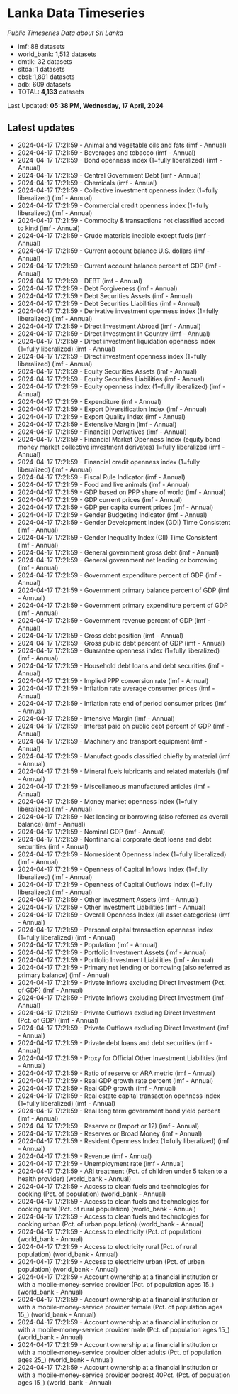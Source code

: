 # Lanka Data Timeseries
*Public Timeseries Data about Sri Lanka*

* imf: 88 datasets
* world_bank: 1,512 datasets
* dmtlk: 32 datasets
* sltda: 1 datasets
* cbsl: 1,891 datasets
* adb: 609 datasets
* TOTAL: **4,133** datasets

Last Updated: **05:38 PM, Wednesday, 17 April, 2024**

## Latest updates

* 2024-04-17 17:21:59 - Animal and vegetable oils and fats (imf - Annual)
* 2024-04-17 17:21:59 - Beverages and tobacco (imf - Annual)
* 2024-04-17 17:21:59 - Bond openness index (1=fully liberalized) (imf - Annual)
* 2024-04-17 17:21:59 - Central Government Debt (imf - Annual)
* 2024-04-17 17:21:59 - Chemicals (imf - Annual)
* 2024-04-17 17:21:59 - Collective investment openness index (1=fully liberalized) (imf - Annual)
* 2024-04-17 17:21:59 - Commercial credit openness index (1=fully liberalized) (imf - Annual)
* 2024-04-17 17:21:59 - Commodity & transactions not classified accord to kind (imf - Annual)
* 2024-04-17 17:21:59 - Crude materials inedible except fuels (imf - Annual)
* 2024-04-17 17:21:59 - Current account balance U.S. dollars (imf - Annual)
* 2024-04-17 17:21:59 - Current account balance percent of GDP (imf - Annual)
* 2024-04-17 17:21:59 - DEBT (imf - Annual)
* 2024-04-17 17:21:59 - Debt Forgiveness (imf - Annual)
* 2024-04-17 17:21:59 - Debt Securities Assets (imf - Annual)
* 2024-04-17 17:21:59 - Debt Securities Liabilities (imf - Annual)
* 2024-04-17 17:21:59 - Derivative investment openness index (1=fully liberalized) (imf - Annual)
* 2024-04-17 17:21:59 - Direct Investment Abroad (imf - Annual)
* 2024-04-17 17:21:59 - Direct Investment In Country (imf - Annual)
* 2024-04-17 17:21:59 - Direct investment liquidation openness index (1=fully liberalized) (imf - Annual)
* 2024-04-17 17:21:59 - Direct investment openness index (1=fully liberalized) (imf - Annual)
* 2024-04-17 17:21:59 - Equity Securities Assets (imf - Annual)
* 2024-04-17 17:21:59 - Equity Securities Liabilities (imf - Annual)
* 2024-04-17 17:21:59 - Equity openness index (1=fully liberalized) (imf - Annual)
* 2024-04-17 17:21:59 - Expenditure (imf - Annual)
* 2024-04-17 17:21:59 - Export Diversification Index (imf - Annual)
* 2024-04-17 17:21:59 - Export Quality Index (imf - Annual)
* 2024-04-17 17:21:59 - Extensive Margin (imf - Annual)
* 2024-04-17 17:21:59 - Financial Derivatives (imf - Annual)
* 2024-04-17 17:21:59 - Financial Market Openness Index (equity bond money market collective investment derivates) 1=fully liberalized (imf - Annual)
* 2024-04-17 17:21:59 - Financial credit openness index (1=fully liberalized) (imf - Annual)
* 2024-04-17 17:21:59 - Fiscal Rule Indicator (imf - Annual)
* 2024-04-17 17:21:59 - Food and live animals (imf - Annual)
* 2024-04-17 17:21:59 - GDP based on PPP share of world (imf - Annual)
* 2024-04-17 17:21:59 - GDP current prices (imf - Annual)
* 2024-04-17 17:21:59 - GDP per capita current prices (imf - Annual)
* 2024-04-17 17:21:59 - Gender Budgeting Indicator (imf - Annual)
* 2024-04-17 17:21:59 - Gender Development Index (GDI) Time Consistent (imf - Annual)
* 2024-04-17 17:21:59 - Gender Inequality Index (GII) Time Consistent (imf - Annual)
* 2024-04-17 17:21:59 - General government gross debt (imf - Annual)
* 2024-04-17 17:21:59 - General government net lending or borrowing (imf - Annual)
* 2024-04-17 17:21:59 - Government expenditure percent of GDP (imf - Annual)
* 2024-04-17 17:21:59 - Government primary balance percent of GDP (imf - Annual)
* 2024-04-17 17:21:59 - Government primary expenditure percent of GDP (imf - Annual)
* 2024-04-17 17:21:59 - Government revenue percent of GDP (imf - Annual)
* 2024-04-17 17:21:59 - Gross debt position (imf - Annual)
* 2024-04-17 17:21:59 - Gross public debt percent of GDP (imf - Annual)
* 2024-04-17 17:21:59 - Guarantee openness index (1=fully liberalized) (imf - Annual)
* 2024-04-17 17:21:59 - Household debt loans and debt securities (imf - Annual)
* 2024-04-17 17:21:59 - Implied PPP conversion rate (imf - Annual)
* 2024-04-17 17:21:59 - Inflation rate average consumer prices (imf - Annual)
* 2024-04-17 17:21:59 - Inflation rate end of period consumer prices (imf - Annual)
* 2024-04-17 17:21:59 - Intensive Margin (imf - Annual)
* 2024-04-17 17:21:59 - Interest paid on public debt percent of GDP (imf - Annual)
* 2024-04-17 17:21:59 - Machinery and transport equipment (imf - Annual)
* 2024-04-17 17:21:59 - Manufact goods classified chiefly by material (imf - Annual)
* 2024-04-17 17:21:59 - Mineral fuels lubricants and related materials (imf - Annual)
* 2024-04-17 17:21:59 - Miscellaneous manufactured articles (imf - Annual)
* 2024-04-17 17:21:59 - Money market openness index (1=fully liberalized) (imf - Annual)
* 2024-04-17 17:21:59 - Net lending or borrowing (also referred as overall balance) (imf - Annual)
* 2024-04-17 17:21:59 - Nominal GDP (imf - Annual)
* 2024-04-17 17:21:59 - Nonfinancial corporate debt loans and debt securities (imf - Annual)
* 2024-04-17 17:21:59 - Nonresident Openness Index (1=fully liberalized) (imf - Annual)
* 2024-04-17 17:21:59 - Openness of Capital Inflows Index (1=fully liberalized) (imf - Annual)
* 2024-04-17 17:21:59 - Openness of Capital Outflows Index (1=fully liberalized) (imf - Annual)
* 2024-04-17 17:21:59 - Other Investment Assets (imf - Annual)
* 2024-04-17 17:21:59 - Other Investment Liabilities (imf - Annual)
* 2024-04-17 17:21:59 - Overall Openness Index (all asset categories) (imf - Annual)
* 2024-04-17 17:21:59 - Personal capital transaction openness index (1=fully liberalized) (imf - Annual)
* 2024-04-17 17:21:59 - Population (imf - Annual)
* 2024-04-17 17:21:59 - Portfolio Investment Assets (imf - Annual)
* 2024-04-17 17:21:59 - Portfolio Investment Liabilities (imf - Annual)
* 2024-04-17 17:21:59 - Primary net lending or borrowing (also referred as primary balance) (imf - Annual)
* 2024-04-17 17:21:59 - Private Inflows excluding Direct Investment (Pct. of GDP) (imf - Annual)
* 2024-04-17 17:21:59 - Private Inflows excluding Direct Investment (imf - Annual)
* 2024-04-17 17:21:59 - Private Outflows excluding Direct Investment (Pct. of GDP) (imf - Annual)
* 2024-04-17 17:21:59 - Private Outflows excluding Direct Investment (imf - Annual)
* 2024-04-17 17:21:59 - Private debt loans and debt securities (imf - Annual)
* 2024-04-17 17:21:59 - Proxy for Official Other Investment Liabilities (imf - Annual)
* 2024-04-17 17:21:59 - Ratio of reserve or ARA metric (imf - Annual)
* 2024-04-17 17:21:59 - Real GDP growth rate percent (imf - Annual)
* 2024-04-17 17:21:59 - Real GDP growth (imf - Annual)
* 2024-04-17 17:21:59 - Real estate capital transaction openness index (1=fully liberalized) (imf - Annual)
* 2024-04-17 17:21:59 - Real long term government bond yield percent (imf - Annual)
* 2024-04-17 17:21:59 - Reserve or (Import or 12) (imf - Annual)
* 2024-04-17 17:21:59 - Reserves or Broad Money (imf - Annual)
* 2024-04-17 17:21:59 - Resident Openness Index (1=fully liberalized) (imf - Annual)
* 2024-04-17 17:21:59 - Revenue (imf - Annual)
* 2024-04-17 17:21:59 - Unemployment rate (imf - Annual)
* 2024-04-17 17:21:59 - ARI treatment (Pct. of children under 5 taken to a health provider) (world_bank - Annual)
* 2024-04-17 17:21:59 - Access to clean fuels and technologies for cooking (Pct. of population) (world_bank - Annual)
* 2024-04-17 17:21:59 - Access to clean fuels and technologies for cooking rural (Pct. of rural population) (world_bank - Annual)
* 2024-04-17 17:21:59 - Access to clean fuels and technologies for cooking urban (Pct. of urban population) (world_bank - Annual)
* 2024-04-17 17:21:59 - Access to electricity (Pct. of population) (world_bank - Annual)
* 2024-04-17 17:21:59 - Access to electricity rural (Pct. of rural population) (world_bank - Annual)
* 2024-04-17 17:21:59 - Access to electricity urban (Pct. of urban population) (world_bank - Annual)
* 2024-04-17 17:21:59 - Account ownership at a financial institution or with a mobile-money-service provider (Pct. of population ages 15_) (world_bank - Annual)
* 2024-04-17 17:21:59 - Account ownership at a financial institution or with a mobile-money-service provider female (Pct. of population ages 15_) (world_bank - Annual)
* 2024-04-17 17:21:59 - Account ownership at a financial institution or with a mobile-money-service provider male (Pct. of population ages 15_) (world_bank - Annual)
* 2024-04-17 17:21:59 - Account ownership at a financial institution or with a mobile-money-service provider older adults (Pct. of population ages 25_) (world_bank - Annual)
* 2024-04-17 17:21:59 - Account ownership at a financial institution or with a mobile-money-service provider poorest 40Pct. (Pct. of population ages 15_) (world_bank - Annual)
